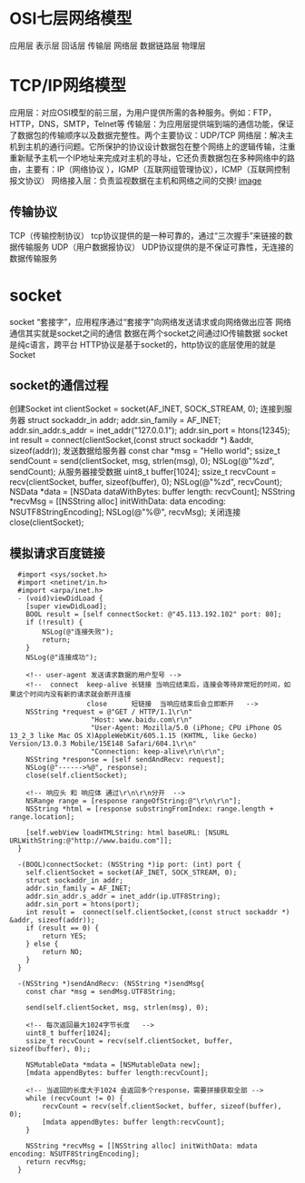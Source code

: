# OSI七层网络模型
  应用层
  表示层
  回话层
  传输层
  网络层
  数据链路层
  物理层
  
# TCP/IP网络模型
  应用层：对应OSI模型的前三层，为用户提供所需的各种服务。例如：FTP，HTTP，DNS，SMTP，Telnet等
  传输层：为应用层提供端到端的通信功能，保证了数据包的传输顺序以及数据完整性。两个主要协议：UDP/TCP
  网络层：解决主机到主机的通行问题。它所保护的协议设计数据包在整个网络上的逻辑传输，注重重新赋予主机一个IP地址来完成对主机的寻址，它还负责数据包在多种网络中的路由，主要有：IP（网络协议
），IGMP（互联网组管理协议），ICMP（互联网控制报文协议）
  网络接入层：负责监视数据在主机和网络之间的交换!
  [image](https://user-images.githubusercontent.com/45653681/146118369-52eca782-e428-4951-ad54-d6d6f50f748b.png)
  
## 传输协议
  TCP（传输控制协议）
  tcp协议提供的是一种可靠的，通过“三次握手”来链接的数据传输服务
  UDP（用户数据报协议）
  UDP协议提供的是不保证可靠性，无连接的数据传输服务

# socket
  socket “套接字”，应用程序通过“套接字”向网络发送请求或向网络做出应答
  网络通信其实就是socket之间的通信
  数据在两个socket之间通过IO传输数据
  socket是纯c语言，跨平台
  HTTP协议是基于socket的，http协议的底层使用的就是Socket
  
## socket的通信过程
  创建Socket
     int clientSocket = socket(AF_INET, SOCK_STREAM, 0);
  连接到服务器
      struct sockaddr_in addr;
      addr.sin_family = AF_INET;
      addr.sin_addr.s_addr = inet_addr("127.0.0.1");
      addr.sin_port = htons(12345);
      int result =  connect(clientSocket,(const struct sockaddr *) &addr, sizeof(addr));
  发送数据给服务器
      const char *msg = "Hello world";
      ssize_t sendCount = send(clientSocket, msg, strlen(msg), 0);
      NSLog(@"%zd", sendCount);
  从服务器接受数据
      uint8_t buffer[1024];
      ssize_t recvCount = recv(clientSocket, buffer, sizeof(buffer), 0);
      NSLog(@"%zd", recvCount);
      NSData *data = [NSData dataWithBytes: buffer length: recvCount];
      NSString *recvMsg = [[NSString alloc] initWithData: data encoding: NSUTF8StringEncoding];
      NSLog(@"%@", recvMsg);
  关闭连接
      close(clientSocket);
      
 ## 模拟请求百度链接
      #import <sys/socket.h>
      #import <netinet/in.h>
      #import <arpa/inet.h>
      - (void)viewDidLoad {
        [super viewDidLoad];
        BOOL result = [self connectSocket: @"45.113.192.102" port: 80];
        if (!result) {
            NSLog(@"连接失败");
            return;
        }
        NSLog(@"连接成功");

        <!-- user-agent 发送请求数据的用户型号 -->
        <!--  connect  keep-alive 长链接 当响应结束后，连接会等待非常短的时间，如果这个时间内没有新的请求就会断开连接
                       close      短链接  当响应结束后会立即断开   -->
        NSString *request = @"GET / HTTP/1.1\r\n"
                        "Host: www.baidu.com\r\n"
                        "User-Agent: Mozilla/5.0 (iPhone; CPU iPhone OS 13_2_3 like Mac OS X)AppleWebKit/605.1.15 (KHTML, like Gecko) Version/13.0.3 Mobile/15E148 Safari/604.1\r\n"
                        "Connection: keep-alive\r\n\r\n";
        NSString *response = [self sendAndRecv: request];
        NSLog(@"------>%@", response);
        close(self.clientSocket);

        <!-- 响应头 和 响应体 通过\r\n\r\n分开  -->
        NSRange range = [response rangeOfString:@"\r\n\r\n"];
        NSString *html = [response substringFromIndex: range.length + range.location];

        [self.webView loadHTMLString: html baseURL: [NSURL URLWithString:@"http://www.baidu.com"]];
      }

      -(BOOL)connectSocket: (NSString *)ip port: (int) port {
        self.clientSocket = socket(AF_INET, SOCK_STREAM, 0);
        struct sockaddr_in addr;
        addr.sin_family = AF_INET;
        addr.sin_addr.s_addr = inet_addr(ip.UTF8String);
        addr.sin_port = htons(port);
        int result =  connect(self.clientSocket,(const struct sockaddr *) &addr, sizeof(addr));
        if (result == 0) {
            return YES;
        } else {
            return NO;
        }
      }

      -(NSString *)sendAndRecv: (NSString *)sendMsg{
        const char *msg = sendMsg.UTF8String;

        send(self.clientSocket, msg, strlen(msg), 0);

        <!-- 每次返回最大1024字节长度   -->
        uint8_t buffer[1024];
        ssize_t recvCount = recv(self.clientSocket, buffer, sizeof(buffer), 0);;

        NSMutableData *mdata = [NSMutableData new];
        [mdata appendBytes: buffer length:recvCount];

        <!-- 当返回的长度大于1024 会返回多个response，需要拼接获取全部 -->
        while (recvCount != 0) {
            recvCount = recv(self.clientSocket, buffer, sizeof(buffer), 0);
            [mdata appendBytes: buffer length:recvCount];
        }
        
        NSString *recvMsg = [[NSString alloc] initWithData: mdata encoding: NSUTF8StringEncoding];
        return recvMsg;
      }
